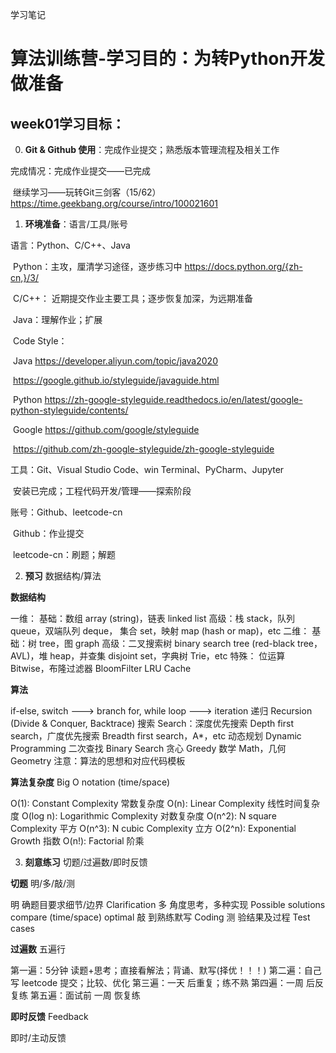 学习笔记

# 算法训练营-学习目的：为转Python开发做准备

## week01学习目标：

0. **Git & Github 使用**：完成作业提交；熟悉版本管理流程及相关工作

完成情况：完成作业提交——已完成

​                   继续学习——玩转Git三剑客（15/62）https://time.geekbang.org/course/intro/100021601

1. **环境准备**：语言/工具/账号

语言：Python、C/C++、Java

​           Python：主攻，厘清学习途径，逐步练习中 https://docs.python.org/{zh-cn,}/3/

​           C/C++：  近期提交作业主要工具；逐步恢复加深，为远期准备

​            Java：理解作业；扩展

​           Code Style：

​                Java  https://developer.aliyun.com/topic/java2020

​                         https://google.github.io/styleguide/javaguide.html

​                Python  https://zh-google-styleguide.readthedocs.io/en/latest/google-python-styleguide/contents/

​                Google  https://github.com/google/styleguide

​                               https://github.com/zh-google-styleguide/zh-google-styleguide

工具：Git、Visual Studio Code、win Terminal、PyCharm、Jupyter

​			安装已完成；工程代码开发/管理——探索阶段

账号：Github、leetcode-cn

​            Github：作业提交

​            leetcode-cn：刷题；解题

2. **预习** 数据结构/算法

**数据结构**

一维：
    基础：数组 array (string)，链表 linked list
    高级：栈 stack，队列 queue，双端队列 deque， 集合 set，映射 map (hash or map)，etc
二维：
    基础：树 tree，图 graph
    高级：二叉搜索树 binary search tree (red-black tree，AVL)，堆  heap，并查集 disjoint set，字典树 Trie，etc
特殊：
    位运算 Bitwise，布隆过滤器 BloomFilter
    LRU Cache

**算法**

if-else, switch ---> branch
for, while loop ---> iteration
递归 Recursion (Divide & Conquer, Backtrace)
搜索 Search：深度优先搜索 Depth first search，广度优先搜索 Breadth first search，A*，etc
动态规划 Dynamic Programming
二次查找 Binary Search
贪心 Greedy
数学 Math，几何 Geometry
注意：算法的思想和对应代码模板

**算法复杂度**  Big O notation (time/space)

O(1): Constant Complexity 常数复杂度
O(n): Linear Complexity 线性时间复杂度
O(log n): Logarithmic Complexity 对数复杂度
O(n^2): N square Complexity 平方
O(n^3): N cubic Complexity 立方
O(2^n): Exponential Growth 指数
O(n!): Factorial 阶乘



3. **刻意练习** 切题/过遍数/即时反馈

**切题**   明/多/敲/测

明 确题目要求细节/边界      Clarification
多 角度思考，多种实现       Possible solutions
                                                        compare (time/space)
                                                        optimal
敲 到熟练默写                         Coding
测 验结果及过程                     Test cases

**过遍数** 五遍行

第一遍：5分钟 读题+思考；直接看解法；背诵、默写(择优！！！)
第二遍：自己写  leetcode 提交；比较、优化
第三遍：一天 后重复；练不熟
第四遍：一周 后反复练
第五遍：面试前 一周 恢复练

**即时反馈**  Feedback

即时/主动反馈












































